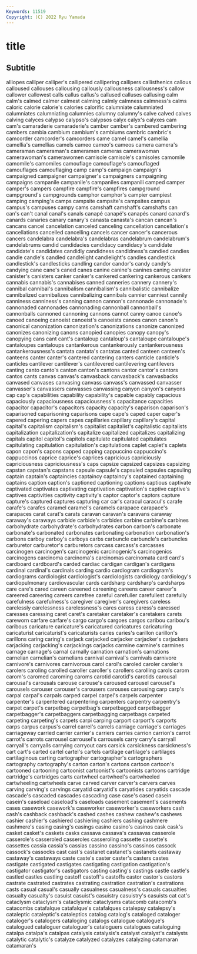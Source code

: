 ```yaml
---
Keywords: 11519
Copyright: (C) 2022 Ryu Yamada
---
```



# title

## Subtitle
alliopes calliper calliper's callipered callipering callipers
callisthenics callous calloused callouses callousing callously callousness callousness's callow callower
callowest calls callus callus's callused calluses callusing calm calm's calmed
calmer calmest calming calmly calmness calmness's calms caloric calorie calorie's
calories calorific calumniate calumniated calumniates calumniating calumnies calumny calumny's calve
calved calves calving calyces calypso calypso's calypsos calyx calyx's calyxes
cam cam's camaraderie camaraderie's camber camber's cambered cambering cambers cambia
cambium cambium's cambiums cambric cambric's camcorder camcorder's camcorders came camel
camel's camellia camellia's camellias camels cameo cameo's cameos camera camera's
cameraman cameraman's cameramen cameras camerawoman camerawoman's camerawomen camisole camisole's camisoles
camomile camomile's camomiles camouflage camouflage's camouflaged camouflages camouflaging camp camp's
campaign campaign's campaigned campaigner campaigner's campaigners campaigning campaigns campanile campanile's
campaniles campanili camped camper camper's campers campfire campfire's campfires campground
campground's campgrounds camphor camphor's campier campiest camping camping's camps campsite
campsite's campsites campus campus's campuses campy cams camshaft camshaft's camshafts
can can's can't canal canal's canals canapé canapé's canapés canard
canard's canards canaries canary canary's canasta canasta's cancan cancan's cancans
cancel cancelation canceled canceling cancellation cancellation's cancellations cancelled cancelling cancels
cancer cancer's cancerous cancers candelabra candelabra's candelabras candelabrum candelabrum's candelabrums
candid candidacies candidacy candidacy's candidate candidate's candidates candidly candidness candidness's
candied candies candle candle's candled candlelight candlelight's candles candlestick candlestick's
candlesticks candling candor candor's candy candy's candying cane cane's caned
canes canine canine's canines caning canister canister's canisters canker canker's
cankered cankering cankerous cankers cannabis cannabis's cannabises canned canneries cannery
cannery's cannibal cannibal's cannibalism cannibalism's cannibalistic cannibalize cannibalized cannibalizes cannibalizing
cannibals cannier canniest cannily canniness canniness's canning cannon cannon's cannonade
cannonade's cannonaded cannonades cannonading cannonball cannonball's cannonballs cannoned cannoning cannons
cannot canny canoe canoe's canoed canoeing canoeist canoeist's canoeists canoes
canon canon's canonical canonization canonization's canonizations canonize canonized canonizes canonizing
canons canopied canopies canopy canopy's canopying cans cant cant's cantaloup
cantaloup's cantaloupe cantaloupe's cantaloupes cantaloups cantankerous cantankerously cantankerousness cantankerousness's cantata
cantata's cantatas canted canteen canteen's canteens canter canter's cantered cantering
canters canticle canticle's canticles cantilever cantilever's cantilevered cantilevering cantilevers canting
canto canto's canton canton's cantons cantor cantor's cantors cantos cants
canvas canvas's canvasback canvasback's canvasbacks canvased canvases canvasing canvass canvass's
canvassed canvasser canvasser's canvassers canvasses canvassing canyon canyon's canyons cap
cap's capabilities capability capability's capable capably capacious capaciously capaciousness capaciousness's
capacitance capacities capacitor capacitor's capacitors capacity capacity's caparison caparison's caparisoned
caparisoning caparisons cape cape's caped caper caper's capered capering capers
capes capillaries capillary capillary's capital capital's capitalism capitalism's capitalist capitalist's
capitalistic capitalists capitalization capitalization's capitalize capitalized capitalizes capitalizing capitals capitol
capitol's capitols capitulate capitulated capitulates capitulating capitulation capitulation's capitulations caplet
caplet's caplets capon capon's capons capped capping cappuccino cappuccino's cappuccinos
caprice caprice's caprices capricious capriciously capriciousness capriciousness's caps capsize capsized
capsizes capsizing capstan capstan's capstans capsule capsule's capsuled capsules capsuling
captain captain's captaincies captaincy captaincy's captained captaining captains caption caption's
captioned captioning captions captious captivate captivated captivates captivating captivation captivation's
captive captive's captives captivities captivity captivity's captor captor's captors capture
capture's captured captures capturing car car's caracul caracul's carafe carafe's
carafes caramel caramel's caramels carapace carapace's carapaces carat carat's carats
caravan caravan's caravans caraway caraway's caraways carbide carbide's carbides carbine
carbine's carbines carbohydrate carbohydrate's carbohydrates carbon carbon's carbonate carbonate's carbonated
carbonates carbonating carbonation carbonation's carbons carboy carboy's carboys carbs carbuncle
carbuncle's carbuncles carburetor carburetor's carburetors carcass carcass's carcasses carcinogen carcinogen's
carcinogenic carcinogenic's carcinogenics carcinogens carcinoma carcinoma's carcinomas carcinomata card card's
cardboard cardboard's carded cardiac cardigan cardigan's cardigans cardinal cardinal's cardinals
carding cardio cardiogram cardiogram's cardiograms cardiologist cardiologist's cardiologists cardiology cardiology's
cardiopulmonary cardiovascular cards cardsharp cardsharp's cardsharps care care's cared careen
careened careening careens career career's careered careering careers carefree careful
carefuller carefullest carefully carefulness carefulness's caregiver caregiver's caregivers careless carelessly
carelessness carelessness's cares caress caress's caressed caresses caressing caret caret's
caretaker caretaker's caretakers carets careworn carfare carfare's cargo cargo's cargoes
cargos caribou caribou's caribous caricature caricature's caricatured caricatures caricaturing caricaturist
caricaturist's caricaturists caries caries's carillon carillon's carillons caring caring's carjack
carjacked carjacker carjacker's carjackers carjacking carjacking's carjackings carjacks carmine carmine's
carmines carnage carnage's carnal carnally carnation carnation's carnations carnelian carnelian's
carnelians carnival carnival's carnivals carnivore carnivore's carnivores carnivorous carol carol's
caroled caroler caroler's carolers caroling carolled caroller caroller's carollers carolling
carols carom carom's caromed caroming caroms carotid carotid's carotids carousal
carousal's carousals carouse carouse's caroused carousel carousel's carousels carouser carouser's
carousers carouses carousing carp carp's carpal carpal's carpals carped carpel
carpel's carpels carpenter carpenter's carpentered carpentering carpenters carpentry carpentry's carpet
carpet's carpetbag carpetbag's carpetbagged carpetbagger carpetbagger's carpetbaggers carpetbagging carpetbags carpeted
carpeting carpeting's carpets carpi carping carport carport's carports carps carpus
carpus's carrel carrel's carrels carriage carriage's carriages carriageway carried carrier
carrier's carriers carries carrion carrion's carrot carrot's carrots carrousel carrousel's
carrousels carry carry's carryall carryall's carryalls carrying carryout cars carsick
carsickness carsickness's cart cart's carted cartel cartel's cartels cartilage cartilage's
cartilages cartilaginous carting cartographer cartographer's cartographers cartography cartography's carton carton's
cartons cartoon cartoon's cartooned cartooning cartoonist cartoonist's cartoonists cartoons cartridge
cartridge's cartridges carts cartwheel cartwheel's cartwheeled cartwheeling cartwheels carve carved
carver carver's carvers carves carving carving's carvings caryatid caryatid's caryatides
caryatids cascade cascade's cascaded cascades cascading case case's cased casein
casein's caseload caseload's caseloads casement casement's casements cases casework casework's
caseworker caseworker's caseworkers cash cash's cashback cashback's cashed cashes cashew
cashew's cashews cashier cashier's cashiered cashiering cashiers cashing cashmere cashmere's
casing casing's casings casino casino's casinos cask cask's casket casket's
caskets casks cassava cassava's cassavas casserole casserole's casseroled casseroles casseroling
cassette cassette's cassettes cassia cassia's cassias cassino cassino's cassinos cassock
cassock's cassocks cast cast's castanet castanet's castanets castaway castaway's castaways
caste caste's caster caster's casters castes castigate castigated castigates castigating
castigation castigation's castigator castigator's castigators casting casting's castings castle castle's
castled castles castling castoff castoff's castoffs castor castor's castors castrate
castrated castrates castrating castration castration's castrations casts casual casual's casually
casualness casualness's casuals casualties casualty casualty's casuist casuist's casuistry casuistry's
casuists cat cat's cataclysm cataclysm's cataclysmic cataclysms catacomb catacomb's catacombs
catafalque catafalque's catafalques catalepsy catalepsy's cataleptic cataleptic's cataleptics catalog catalog's
cataloged cataloger cataloger's catalogers cataloging catalogs catalogue catalogue's catalogued cataloguer
cataloguer's cataloguers catalogues cataloguing catalpa catalpa's catalpas catalysis catalysis's catalyst
catalyst's catalysts catalytic catalytic's catalyze catalyzed catalyzes catalyzing catamaran catamaran's

